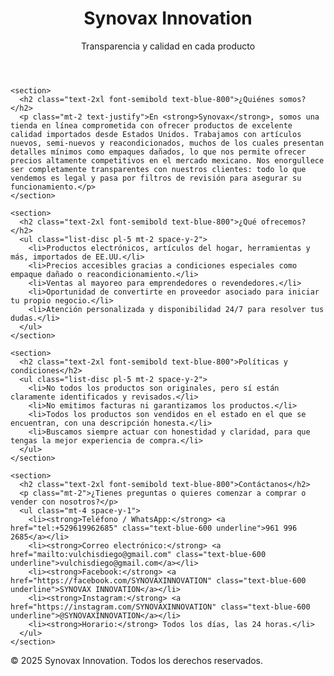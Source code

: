<!DOCTYPE html>
<html lang="es">
<head>
  <meta charset="UTF-8">
  <meta name="viewport" content="width=device-width, initial-scale=1.0">
  <title>Synovax Innovation</title>
  <link href="https://cdn.jsdelivr.net/npm/tailwindcss@2.2.19/dist/tailwind.min.css" rel="stylesheet">
</head>
<body class="bg-gray-100 text-gray-800 font-sans">
  <header class="bg-blue-800 text-white p-6 shadow-md">
    <h1 class="text-4xl font-bold text-center">Synovax Innovation</h1>
    <p class="text-center text-lg">Transparencia y calidad en cada producto</p>
  </header>

  <main class="max-w-5xl mx-auto p-6 space-y-10">

    <section>
      <h2 class="text-2xl font-semibold text-blue-800">¿Quiénes somos?</h2>
      <p class="mt-2 text-justify">En <strong>Synovax</strong>, somos una tienda en línea comprometida con ofrecer productos de excelente calidad importados desde Estados Unidos. Trabajamos con artículos nuevos, semi-nuevos y reacondicionados, muchos de los cuales presentan detalles mínimos como empaques dañados, lo que nos permite ofrecer precios altamente competitivos en el mercado mexicano. Nos enorgullece ser completamente transparentes con nuestros clientes: todo lo que vendemos es legal y pasa por filtros de revisión para asegurar su funcionamiento.</p>
    </section>

    <section>
      <h2 class="text-2xl font-semibold text-blue-800">¿Qué ofrecemos?</h2>
      <ul class="list-disc pl-5 mt-2 space-y-2">
        <li>Productos electrónicos, artículos del hogar, herramientas y más, importados de EE.UU.</li>
        <li>Precios accesibles gracias a condiciones especiales como empaque dañado o reacondicionamiento.</li>
        <li>Ventas al mayoreo para emprendedores o revendedores.</li>
        <li>Oportunidad de convertirte en proveedor asociado para iniciar tu propio negocio.</li>
        <li>Atención personalizada y disponibilidad 24/7 para resolver tus dudas.</li>
      </ul>
    </section>

    <section>
      <h2 class="text-2xl font-semibold text-blue-800">Políticas y condiciones</h2>
      <ul class="list-disc pl-5 mt-2 space-y-2">
        <li>No todos los productos son originales, pero sí están claramente identificados y revisados.</li>
        <li>No emitimos facturas ni garantizamos los productos.</li>
        <li>Todos los productos son vendidos en el estado en el que se encuentran, con una descripción honesta.</li>
        <li>Buscamos siempre actuar con honestidad y claridad, para que tengas la mejor experiencia de compra.</li>
      </ul>
    </section>

    <section>
      <h2 class="text-2xl font-semibold text-blue-800">Contáctanos</h2>
      <p class="mt-2">¿Tienes preguntas o quieres comenzar a comprar o vender con nosotros?</p>
      <ul class="mt-4 space-y-1">
        <li><strong>Teléfono / WhatsApp:</strong> <a href="tel:+529619962685" class="text-blue-600 underline">961 996 2685</a></li>
        <li><strong>Correo electrónico:</strong> <a href="mailto:vulchisdiego@gmail.com" class="text-blue-600 underline">vulchisdiego@gmail.com</a></li>
        <li><strong>Facebook:</strong> <a href="https://facebook.com/SYNOVAXINNOVATION" class="text-blue-600 underline">SYNOVAX INNOVATION</a></li>
        <li><strong>Instagram:</strong> <a href="https://instagram.com/SYNOVAXINNOVATION" class="text-blue-600 underline">@SYNOVAXINNOVATION</a></li>
        <li><strong>Horario:</strong> Todos los días, las 24 horas.</li>
      </ul>
    </section>

  </main>

  <footer class="bg-blue-800 text-white p-4 text-center">
    <p>&copy; 2025 Synovax Innovation. Todos los derechos reservados.</p>
  </footer>
</body>
</html>

